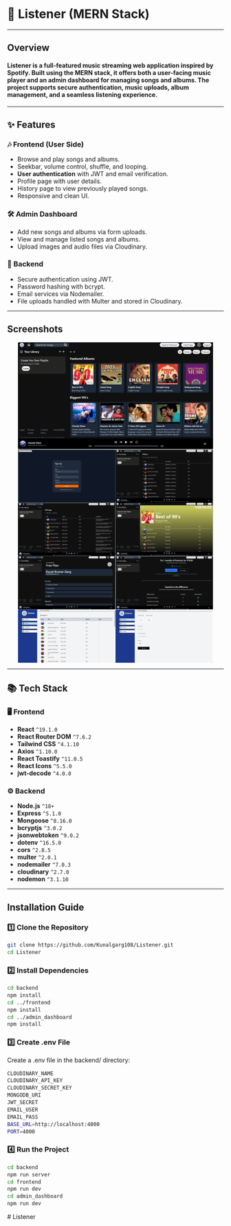 ﻿# 🎵 Listener (MERN Stack)
---
## Overview

#### **Listener** is a full-featured music streaming web application inspired by Spotify. Built using the **MERN** stack, it offers both a user-facing music player and an admin dashboard for managing songs and albums. The project supports secure authentication, music uploads, album management, and a seamless listening experience.

---

## ✨ Features
### 🎶 Frontend (User Side)
- Browse and play songs and albums.
- Seekbar, volume control, shuffle, and looping.
- **User authentication** with JWT and email verification.
- Profile page with user details.
- History page to view previously played songs.
- Responsive and clean UI.

### 🛠️ Admin Dashboard
- Add new songs and albums via form uploads.
- View and manage listed songs and albums.
- Upload images and audio files via Cloudinary.

### 📡 Backend
- Secure authentication using JWT.
- Password hashing with bcrypt.
- Email services via Nodemailer.
- File uploads handled with Multer and stored in Cloudinary.

---

## Screenshots
<div style="display: flex; flex-wrap: wrap; justify-content: center;">
  <img src="images/image1.png" width="90%">
  <img src="images/image7.png" width="45%">
  <img src="images/image6.png" width="45%">
  <img src="images/image5.png" width="45%">
  <img src="images/image4.png" width="45%">
  <img src="images/image3.png" width="45%">
  <img src="images/image2.png" width="45%">
  <img src="images/image9.png" width="45%">
  <img src="images/image8.png" width="45%">
</div>

---
## 📚 Tech Stack

### 🖥️ Frontend
- **React** `^19.1.0`
- **React Router DOM** `^7.6.2`
- **Tailwind CSS** `^4.1.10`
- **Axios** `^1.10.0`
- **React Toastify** `^11.0.5`
- **React Icons** `^5.5.0`
- **jwt-decode** `^4.0.0`

### ⚙️ Backend
- **Node.js** `^18+`
- **Express** `^5.1.0`
- **Mongoose** `^8.16.0`
- **bcryptjs** `^3.0.2`
- **jsonwebtoken** `^9.0.2`
- **dotenv** `^16.5.0`
- **cors** `^2.8.5`
- **multer** `^2.0.1`
- **nodemailer** `^7.0.3`
- **cloudinary** `^2.7.0`
- **nodemon** `^3.1.10`

 ---
 
##  Installation Guide 
### 1️⃣ Clone the Repository  
```sh
git clone https://github.com/Kunalgarg108/Listener.git
cd Listener
```

### 2️⃣ Install Dependencies  
```sh
cd backend
npm install
cd ../frontend
npm install
cd ../admin_dashboard
npm install
```


### 3️⃣ Create .env File
Create a .env file in the backend/ directory:
```sh
CLOUDINARY_NAME
CLOUDINARY_API_KEY
CLOUDINARY_SECRET_KEY
MONGODB_URI
JWT_SECRET
EMAIL_USER
EMAIL_PASS
BASE_URL=http://localhost:4000
PORT=4000

```
### 4️⃣ Run the Project
```sh
cd backend
npm run server
cd frontend
npm run dev
cd admin_dashboard
npm run dev
```

#   L i s t e n e r 
 
 